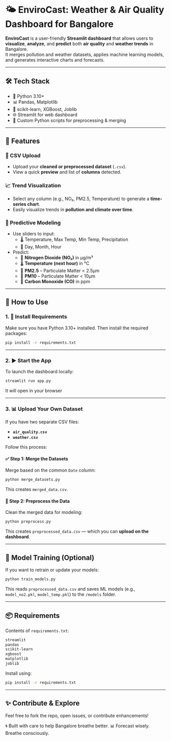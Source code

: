 # 🌤️ EnviroCast: Weather & Air Quality Dashboard for Bangalore

**EnviroCast** is a user-friendly **Streamlit dashboard** that allows users to **visualize**, **analyze**, and **predict** both **air quality** and **weather trends** in Bangalore.  
It merges pollution and weather datasets, applies machine learning models, and generates interactive charts and forecasts.

---

## 🛠️ Tech Stack

- 🐍 Python 3.10+
- 📊 Pandas, Matplotlib
- 🤖 scikit-learn, XGBoost, Joblib
- 🌐 Streamlit for web dashboard
- 🧹 Custom Python scripts for preprocessing & merging

---

## 🚀 Features

### 📂 CSV Upload
- Upload your **cleaned or preprocessed dataset** (`.csv`).
- View a quick **preview** and list of **columns** detected.

### 📈 Trend Visualization
- Select any column (e.g., NO₂, PM2.5, Temperature) to generate a **time-series chart**.
- Easily visualize trends in **pollution and climate over time**.

### 🧠 Predictive Modeling
- Use sliders to input:
  - 🌡️ Temperature, Max Temp, Min Temp, Precipitation
  - 📅 Day, Month, Hour
- Predict:
  - 🔬 **Nitrogen Dioxide (NO₂)** in µg/m³  
  - 🌡️ **Temperature (next hour)** in °C  
  - 🧪 **PM2.5** – Particulate Matter < 2.5µm  
  - 🧪 **PM10** – Particulate Matter < 10µm  
  - 🧪 **Carbon Monoxide (CO)** in ppm

---

## 🧩 How to Use

### 1. 🔧 Install Requirements

Make sure you have Python 3.10+ installed. Then install the required packages:

```bash
pip install -r requirements.txt
````

---

### 2. ▶️ Start the App

To launch the dashboard locally:

```bash
streamlit run app.py
```

It will open in your browser 

---

### 3. 📊 Upload Your Own Dataset

If you have two separate CSV files:

* **`air_quality.csv`**
* **`weather.csv`**

Follow this process:

#### ✅ Step 1: Merge the Datasets

Merge based on the common `Date` column:

```bash
python merge_datasets.py
```

This creates `merged_data.csv`.

#### 🧼 Step 2: Preprocess the Data

Clean the merged data for modeling:

```bash
python preprocess.py
```

This creates `preprocessed_data.csv` — which you can **upload on the dashboard**.

---

## 🔁 Model Training (Optional)

If you want to retrain or update your models:

```bash
python train_models.py
```

This reads `preprocessed_data.csv` and saves ML models (e.g., `model_no2.pkl`, `model_temp.pkl`) to the `/models` folder.

---

## 📦 Requirements

Contents of `requirements.txt`:

```txt
streamlit
pandas
scikit-learn
xgboost
matplotlib
joblib
```

Install using:

```bash
pip install -r requirements.txt
```

---

## ✨ Contribute & Explore

Feel free to fork the repo, open issues, or contribute enhancements!

🌀 Built with care to help Bangalore breathe better.
📊 Forecast wisely. Breathe consciously.

